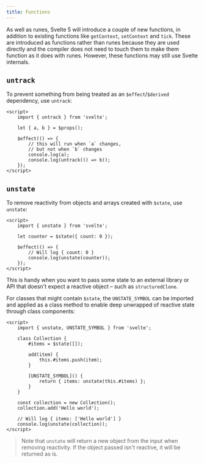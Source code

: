 ```yaml
---
title: Functions
---
```


As well as runes, Svelte 5 will introduce a couple of new functions, in addition to existing functions like `getContext`, `setContext` and `tick`. These are introduced as functions rather than runes because they are used directly and the compiler does not need to touch them to make them function as it does with runes. However, these functions may still use Svelte internals.

## `untrack`

To prevent something from being treated as an `$effect`/`$derived` dependency, use `untrack`:

```svelte
<script>
	import { untrack } from 'svelte';

	let { a, b } = $props();

	$effect(() => {
		// this will run when `a` changes,
		// but not when `b` changes
		console.log(a);
		console.log(untrack(() => b));
	});
</script>
```

## `unstate`

To remove reactivity from objects and arrays created with `$state`, use `unstate`:

```svelte
<script>
	import { unstate } from 'svelte';

	let counter = $state({ count: 0 });

	$effect(() => {
		// Will log { count: 0 }
		console.log(unstate(counter));
	});
</script>
```

This is handy when you want to pass some state to an external library or API that doesn't expect a reactive object – such as `structuredClone`.

For classes that might contain `$state`, the `UNSTATE_SYMBOL` can be imported and applied as a class method to enable deep unwrapped of reactive state
through class components:

```svelte
<script>
	import { unstate, UNSTATE_SYMBOL } from 'svelte';

	class Collection {
		#items = $state([]);

		add(item) {
			this.#items.push(item);
		}

		[UNSTATE_SYMBOL]() {
			return { items: unstate(this.#items) };
		}
	}

	const collection = new Collection();
	collection.add('Hello world');

	// Will log { items: ['Hello world'] }
	console.log(unstate(collection));
</script>
```

> Note that `unstate` will return a new object from the input when removing reactivity. If the object passed isn't reactive, it will be returned as is.
